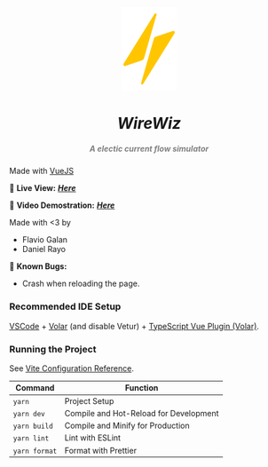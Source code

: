 <div align = "center">
  <img src="./media/wireWizLogo.png" width="100px"><h1 align="center"> 
  <h1 align="center" style="font-style:italic;">
  WireWiz</h1>
    <h5 align="center"> <i style="color:grey;"> 
   A electic current flow simulator</i> </h5>
</div>

Made with [VueJS](https://vuejs.org/)

🔴 **Live View:** [***Here***](https://danielrasho.github.io/BlackCharge/)

🔴 **Video Demostration:** [***Here***](https://youtu.be/SAvX03AomgI)

Made with <3 by

- Flavio Galan
- Daniel Rayo

🔴 **Known Bugs:** 

- Crash when reloading the page.

### Recommended IDE Setup

[VSCode](https://code.visualstudio.com/) + [Volar](https://marketplace.visualstudio.com/items?itemName=Vue.volar) (and disable Vetur) + [TypeScript Vue Plugin (Volar)](https://marketplace.visualstudio.com/items?itemName=Vue.vscode-typescript-vue-plugin).

### Running the Project

See [Vite Configuration Reference](https://vitejs.dev/config/).

| Command       | Function                               |
| ------------- | -------------------------------------- |
| `yarn`        | Project Setup                          |
| `yarn dev`    | Compile and Hot-Reload for Development |
| `yarn build`  | Compile and Minify for Production      |
| `yarn lint`   | Lint with ESLint                       |
| `yarn format` | Format with Prettier                   |

